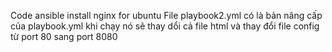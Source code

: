Code ansible install nginx for ubuntu
File playbook2.yml có là bản nâng cấp của playbook.yml khi chạy nó sẽ thay dổi cả file html và  thay đổi file config từ port 80 sang port 8080
